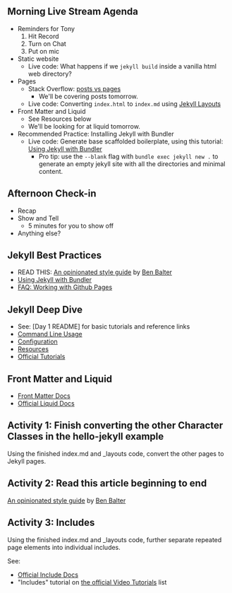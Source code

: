 ## Morning Live Stream Agenda
- Reminders for Tony
    1. Hit Record
    2. Turn on Chat
    3. Put on mic
- Static website
  - Live code: What happens if we `jekyll build` inside a vanilla html web directory?
- Pages
  - Stack Overflow: [posts vs pages](https://stackoverflow.com/questions/15095625/what-are-the-differences-between-a-post-and-a-page-in-jekyll)
    - We'll be covering posts tomorrow.
  - Live code: Converting `index.html` to `index.md` using [Jekyll Layouts](https://jekyllrb.com/docs/step-by-step/04-layouts/)
- Front Matter and Liquid
  - See Resources below
  - We'll be looking for at liquid tomorrow.
- Recommended Practice: Installing Jekyll with Bundler
  - Live code: Generate base scaffolded boilerplate, using this tutorial: [Using Jekyll with Bundler](https://jekyllrb.com/tutorials/using-jekyll-with-bundler/)
    - Pro tip: use the `--blank` flag with `bundle exec jekyll new .` to generate an empty jekyll site with all the directories and minimal content.

## Afternoon Check-in
- Recap
- Show and Tell
  - 5 minutes for you to show off
- Anything else?

## Jekyll Best Practices
- READ THIS: [An opinionated style guide](https://ben.balter.com/jekyll-style-guide/) by [Ben Balter](https://ben.balter.com/)
- [Using Jekyll with Bundler](https://jekyllrb.com/tutorials/using-jekyll-with-bundler/)
- [FAQ: Working with Github Pages](https://help.github.com/en/github/working-with-github-pages)

## Jekyll Deep Dive
- See: [Day 1 README] for basic tutorials and reference links
- [Command Line Usage](https://jekyllrb.com/docs/usage/)
- [Configuration](https://jekyllrb.com/docs/configuration/)
- [Resources](https://jekyllrb.com/resources/)
- [Official Tutorials](https://jekyllrb.com/tutorials/home/)

## Front Matter and Liquid
- [Front Matter Docs](https://jekyllrb.com/docs/front-matter/)
- [Official Liquid Docs](https://shopify.github.io/liquid/)

## Activity 1: Finish converting the other Character Classes in the hello-jekyll example
Using the finished index.md and _layouts code, convert the other pages to Jekyll pages.

## Activity 2: Read this article beginning to end
[An opinionated style guide](https://ben.balter.com/jekyll-style-guide/) by [Ben Balter](https://ben.balter.com/)

## Activity 3: Includes
Using the finished index.md and _layouts code, further separate repeated page elements into individual includes.

See:
- [Official Include Docs](https://jekyllrb.com/docs/includes/)
- "Includes" tutorial on [the official Video Tutorials](https://jekyllrb.com/tutorials/video-walkthroughs/) list